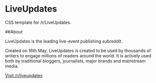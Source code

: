 LiveUpdates
===========

CSS template for /r/LiveUpdates.

##About

LiveUpdates is the leading live-event publishing subreddit.

Created on 16th May, LiveUpdates is created to be used by thousands of writers to engage millions of readers around the world. It is actively used both by traditional bloggers, journalists, major brands and mainstream media.

[Visit /r/liveupdates](http://reddit.com/r/liveupdates)

